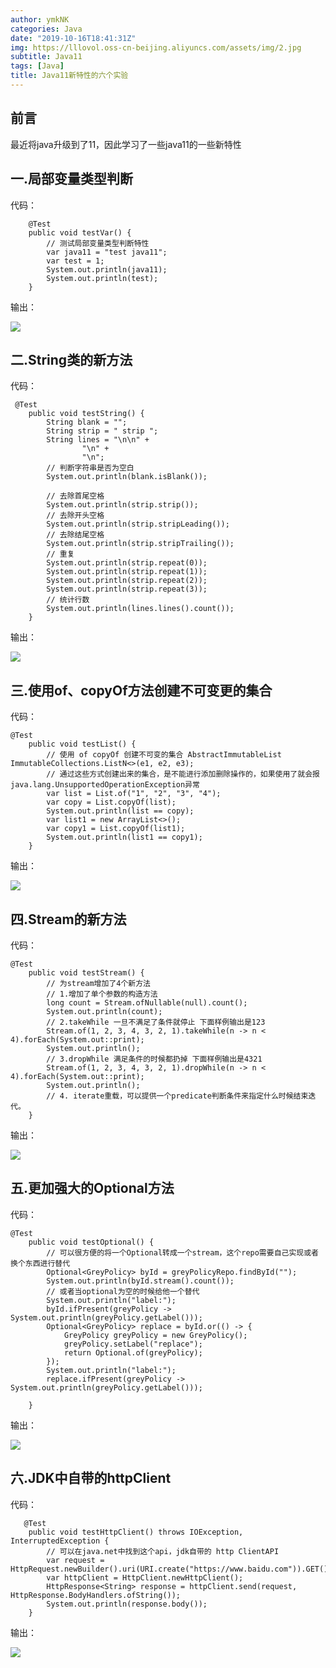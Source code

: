 ```yaml
---
author: ymkNK
categories: Java
date: "2019-10-16T18:41:31Z"
img: https://lllovol.oss-cn-beijing.aliyuncs.com/assets/img/2.jpg
subtitle: Java11
tags: [Java]
title: Java11新特性的六个实验
---
```


## 前言
最近将java升级到了11，因此学习了一些java11的一些新特性

## 一.局部变量类型判断
代码：
```
    @Test
    public void testVar() {
        // 测试局部变量类型判断特性
        var java11 = "test java11";
        var test = 1;
        System.out.println(java11);
        System.out.println(test);
    }

```
输出：

![](https://lllovol.oss-cn-beijing.aliyuncs.com/assets/img/pics/WX20191016-190331.png)

## 二.String类的新方法
代码：
```
 @Test
    public void testString() {
        String blank = "";
        String strip = " strip ";
        String lines = "\n\n" +
                "\n" +
                "\n";
        // 判断字符串是否为空白
        System.out.println(blank.isBlank());

        // 去除首尾空格
        System.out.println(strip.strip());
        // 去除开头空格
        System.out.println(strip.stripLeading());
        // 去除结尾空格
        System.out.println(strip.stripTrailing());
        // 重复
        System.out.println(strip.repeat(0));
        System.out.println(strip.repeat(1));
        System.out.println(strip.repeat(2));
        System.out.println(strip.repeat(3));
        // 统计行数
        System.out.println(lines.lines().count());
    }
```
输出：

![](https://lllovol.oss-cn-beijing.aliyuncs.com/assets/img/pics/WX20191016-190659.png)

## 三.使用of、copyOf方法创建不可变更的集合
代码：
```
@Test
    public void testList() {
        // 使用 of copyOf 创建不可变的集合 AbstractImmutableList ImmutableCollections.ListN<>(e1, e2, e3);
        // 通过这些方式创建出来的集合，是不能进行添加删除操作的，如果使用了就会报java.lang.UnsupportedOperationException异常
        var list = List.of("1", "2", "3", "4");
        var copy = List.copyOf(list);
        System.out.println(list == copy);
        var list1 = new ArrayList<>();
        var copy1 = List.copyOf(list1);
        System.out.println(list1 == copy1);
    }
```
输出：

![](https://lllovol.oss-cn-beijing.aliyuncs.com/assets/img/pics/WX20191016-190844.png)

## 四.Stream的新方法
代码：
```
@Test
    public void testStream() {
        // 为stream增加了4个新方法
        // 1.增加了单个参数的构造方法
        long count = Stream.ofNullable(null).count();
        System.out.println(count);
        // 2.takeWhile 一旦不满足了条件就停止 下面样例输出是123
        Stream.of(1, 2, 3, 4, 3, 2, 1).takeWhile(n -> n < 4).forEach(System.out::print);
        System.out.println();
        // 3.dropWhile 满足条件的时候都扔掉 下面样例输出是4321
        Stream.of(1, 2, 3, 4, 3, 2, 1).dropWhile(n -> n < 4).forEach(System.out::print);
        System.out.println();
        // 4. iterate重载，可以提供一个predicate判断条件来指定什么时候结束迭代。
    }
```
输出：

![](https://lllovol.oss-cn-beijing.aliyuncs.com/assets/img/pics/WX20191016-190924.png)


## 五.更加强大的Optional方法
代码：

```
@Test
    public void testOptional() {
        // 可以很方便的将一个Optional转成一个stream，这个repo需要自己实现或者换个东西进行替代
        Optional<GreyPolicy> byId = greyPolicyRepo.findById("");
        System.out.println(byId.stream().count());
        // 或者当optional为空的时候给他一个替代
        System.out.println("label:");
        byId.ifPresent(greyPolicy -> System.out.println(greyPolicy.getLabel()));
        Optional<GreyPolicy> replace = byId.or(() -> {
            GreyPolicy greyPolicy = new GreyPolicy();
            greyPolicy.setLabel("replace");
            return Optional.of(greyPolicy);
        });
        System.out.println("label:");
        replace.ifPresent(greyPolicy -> System.out.println(greyPolicy.getLabel()));

    }
```
输出：

![](https://lllovol.oss-cn-beijing.aliyuncs.com/assets/img/pics/WX20191016-191042.png)

## 六.JDK中自带的httpClient
代码：
```
   @Test
    public void testHttpClient() throws IOException, InterruptedException {
        // 可以在java.net中找到这个api，jdk自带的 http ClientAPI
        var request = HttpRequest.newBuilder().uri(URI.create("https://www.baidu.com")).GET().build();
        var httpClient = HttpClient.newHttpClient();
        HttpResponse<String> response = httpClient.send(request, HttpResponse.BodyHandlers.ofString());
		System.out.println(response.body());
    }
```
输出：

![](https://lllovol.oss-cn-beijing.aliyuncs.com/assets/img/pics/WX20191016-191153.png)
